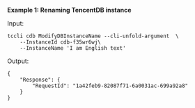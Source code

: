**Example 1: Renaming TencentDB instance**



Input: 

```
tccli cdb ModifyDBInstanceName --cli-unfold-argument  \
    --InstanceId cdb-f35wr6wj\
    --InstanceName 'I am English text'
```

Output: 
```
{
    "Response": {
        "RequestId": "1a42feb9-82087f71-6a0031ac-699a92a8"
    }
}
```

